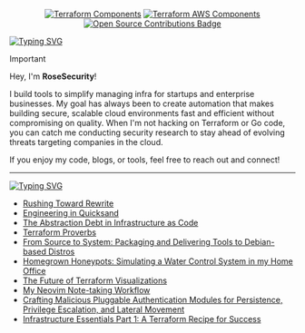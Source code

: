 <p align="center">
  <a href="https://github.com/cloudposse-terraform-components" title="Terraform Components"><img src="https://img.shields.io/badge/Terraform_Components-5C4EE6.svg?style=for-the-badge" alt="Terraform Components"></a>
  <a href="https://rosesecurity.dev/" title="Development Blog"><img
src="https://img.shields.io/badge/Development_Blog-1d1d1d.svg?style=for-the-badge" alt="Terraform AWS Components"></a>
  <a href="https://github.com/cloudposse" title="Open Source Contributions">
  <img 
    src="https://img.shields.io/badge/Open_Source_Contributions-5C4EE6.svg?style=for-the-badge" 
    alt="Open Source Contributions Badge">
</a>
</p>

[![Typing SVG](https://readme-typing-svg.demolab.com?font=IBM+Plex+Mono&weight=500&size=30&duration=6000&pause=1000&color=F7F7F7&width=435&lines=About+Me%3A)](https://git.io/typing-svg)

> [!IMPORTANT]
> Hey, I'm **RoseSecurity**!
>
> I build tools to simplify managing infra for startups and enterprise businesses. My goal has always been to create automation that makes building secure, scalable cloud environments fast and efficient without compromising on quality. When I'm not hacking on Terraform or Go code, you can catch me conducting security research to stay ahead of evolving threats targeting companies in the cloud.
> 
> If you enjoy my code, blogs, or tools, feel free to reach out and connect!

---

[![Typing SVG](https://readme-typing-svg.demolab.com?font=IBM+Plex+Mono&weight=500&size=30&duration=6000&pause=1000&color=F7F7F7&width=435&lines=Development+Blog%3A)](https://git.io/typing-svg)

<!-- BLOG-POST-LIST:START -->
- [Rushing Toward Rewrite](https://rosesecurity.dev/blog/2025/03/26/rushing-toward-rewrite)
- [Engineering in Quicksand](https://rosesecurity.dev/blog/2025/03/12/engineering-in-quicksand)
- [The Abstraction Debt in Infrastructure as Code](https://rosesecurity.dev/blog/2025/03/06/the-abstraction-debt-in-iac)
- [Terraform Proverbs](https://rosesecurity.dev/blog/2024/11/24/terraform-proverbs)
- [From Source to System: Packaging and Delivering Tools to Debian-based Distros](https://rosesecurity.dev/blog/2024/09/15/from-source-to-system-on-debian)
- [Homegrown Honeypots: Simulating a Water Control System in my Home Office](https://rosesecurity.dev/blog/2024/08/28/homegrown-honeypots)
- [The Future of Terraform Visualizations](https://rosesecurity.dev/blog/2024/07/29/the-future-of-terraform-visualizations)
- [My Neovim Note-taking Workflow](https://rosesecurity.dev/blog/2024/07/26/my-vim-note-taking-workflow)
- [Crafting Malicious Pluggable Authentication Modules for Persistence, Privilege Escalation, and Lateral Movement](https://rosesecurity.dev/blog/2024/07/25/crafting-malicious-pluggable-authentication-modules)
- [Infrastructure Essentials Part 1: A Terraform Recipe for Success](https://rosesecurity.dev/blog/2024/06/28/infrastructure-essentials-part-1)
<!-- BLOG-POST-LIST:END -->
